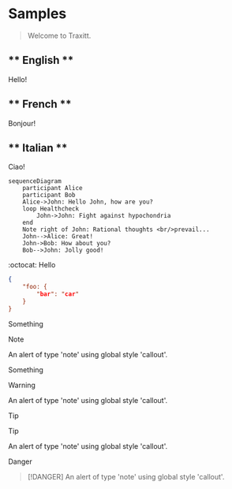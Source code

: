 # Samples

> Welcome to Traxitt.

<!-- tabs:start -->

## ** English **

Hello!

## ** French **

Bonjour!

## ** Italian **

Ciao!

<!-- tabs:end -->

```mermaid
sequenceDiagram
    participant Alice
    participant Bob
    Alice->John: Hello John, how are you?
    loop Healthcheck
        John->John: Fight against hypochondria
    end
    Note right of John: Rational thoughts <br/>prevail...
    John-->Alice: Great!
    John->Bob: How about you?
    Bob-->John: Jolly good!
```

:octocat: Hello

```json
{
    "foo: {
        "bar": "car"
    }
}
```

Something

> [!NOTE]
> An alert of type 'note' using global style 'callout'.

Something

> [!WARNING]
> An alert of type 'note' using global style 'callout'.

Tip

> [!TIP]
> An alert of type 'note' using global style 'callout'.

Danger

> [!DANGER]
> An alert of type 'note' using global style 'callout'.
